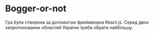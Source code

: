 # Bogger-or-not
Гра була створена за допомогою фреймворка React.js. Серед двох запропонованих областей України треба обрати найбільшу.
